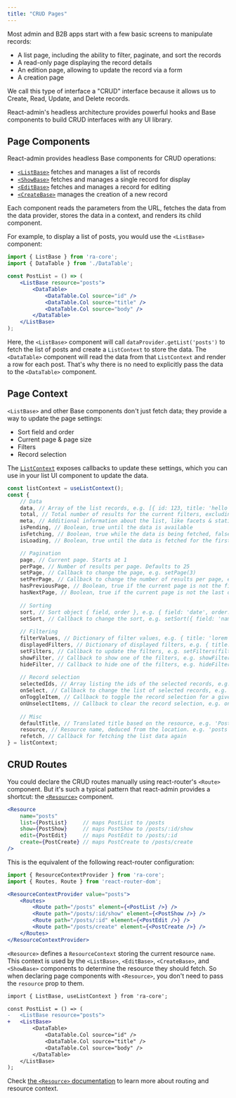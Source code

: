 ```yaml
---
title: "CRUD Pages"
---
```


Most admin and B2B apps start with a few basic screens to manipulate records:

- A list page, including the ability to filter, paginate, and sort the records
- A read-only page displaying the record details
- An edition page, allowing to update the record via a form
- A creation page

We call this type of interface a "CRUD" interface because it allows us to Create, Read, Update, and Delete records.

React-admin's headless architecture provides powerful hooks and Base components to build CRUD interfaces with any UI library.

## Page Components

React-admin provides headless Base components for CRUD operations:

- [`<ListBase>`](../list/ListBase.md) fetches and manages a list of records
- [`<ShowBase>`](../show/ShowBase.md) fetches and manages a single record for display
- [`<EditBase>`](../create-edit/EditBase.md) fetches and manages a record for editing
- [`<CreateBase>`](../create-edit/CreateBase.md) manages the creation of a new record

Each component reads the parameters from the URL, fetches the data from the data provider, stores the data in a context, and renders its child component.

For example, to display a list of posts, you would use the `<ListBase>` component:

```jsx
import { ListBase } from 'ra-core';
import { DataTable } from './DataTable';

const PostList = () => (
    <ListBase resource="posts">
        <DataTable>
            <DataTable.Col source="id" />
            <DataTable.Col source="title" />
            <DataTable.Col source="body" />
        </DataTable>
    </ListBase>
);
```

Here, the `<ListBase>` component will call `dataProvider.getList('posts')` to fetch the list of posts and create a `ListContext` to store the data. The `<DataTable>` component will read the data from that `ListContext` and render a row for each post. That's why there is no need to explicitly pass the data to the `<DataTable>` component.

## Page Context

`<ListBase>` and other Base components don't just fetch data; they provide a way to update the page settings:

- Sort field and order
- Current page & page size
- Filters
- Record selection

The [`ListContext`](../list/useListContext.md) exposes callbacks to update these settings, which you can use in your list UI component to update the data.

```jsx
const listContext = useListContext();
const {
    // Data
    data, // Array of the list records, e.g. [{ id: 123, title: 'hello world' }, { ... }
    total, // Total number of results for the current filters, excluding pagination. Useful to build the pagination controls, e.g. 23      
    meta, // Additional information about the list, like facets & statistics
    isPending, // Boolean, true until the data is available
    isFetching, // Boolean, true while the data is being fetched, false once the data is fetched
    isLoading, // Boolean, true until the data is fetched for the first time

    // Pagination
    page, // Current page. Starts at 1
    perPage, // Number of results per page. Defaults to 25
    setPage, // Callback to change the page, e.g. setPage(3)
    setPerPage, // Callback to change the number of results per page, e.g. setPerPage(25)
    hasPreviousPage, // Boolean, true if the current page is not the first one
    hasNextPage, // Boolean, true if the current page is not the last one
    
    // Sorting
    sort, // Sort object { field, order }, e.g. { field: 'date', order: 'DESC' }
    setSort, // Callback to change the sort, e.g. setSort({ field: 'name', order: 'ASC' })
    
    // Filtering
    filterValues, // Dictionary of filter values, e.g. { title: 'lorem', nationality: 'fr' }
    displayedFilters, // Dictionary of displayed filters, e.g. { title: true, nationality: true }
    setFilters, // Callback to update the filters, e.g. setFilters(filters, displayedFilters)
    showFilter, // Callback to show one of the filters, e.g. showFilter('title', defaultValue)
    hideFilter, // Callback to hide one of the filters, e.g. hideFilter('title')
    
    // Record selection
    selectedIds, // Array listing the ids of the selected records, e.g. [123, 456]
    onSelect, // Callback to change the list of selected records, e.g. onSelect([456, 789])
    onToggleItem, // Callback to toggle the record selection for a given id, e.g. onToggleItem(456)
    onUnselectItems, // Callback to clear the record selection, e.g. onUnselectItems();
    
    // Misc
    defaultTitle, // Translated title based on the resource, e.g. 'Posts'
    resource, // Resource name, deduced from the location. e.g. 'posts'
    refetch, // Callback for fetching the list data again
} = listContext;
```

## CRUD Routes

You could declare the CRUD routes manually using react-router's `<Route>` component. But it's such a typical pattern that react-admin provides a shortcut: the [`<Resource>`](../app-configuration/Resource.md) component.

```jsx
<Resource
    name="posts"
    list={PostList}     // maps PostList to /posts
    show={PostShow}     // maps PostShow to /posts/:id/show
    edit={PostEdit}     // maps PostEdit to /posts/:id
    create={PostCreate} // maps PostCreate to /posts/create
/>
```

This is the equivalent of the following react-router configuration:

```jsx
import { ResourceContextProvider } from 'ra-core';
import { Routes, Route } from 'react-router-dom';

<ResourceContextProvider value="posts">
    <Routes>
        <Route path="/posts" element={<PostList />} />
        <Route path="/posts/:id/show" element={<PostShow />} />
        <Route path="/posts/:id" element={<PostEdit />} />
        <Route path="/posts/create" element={<PostCreate />} />
    </Routes>
</ResourceContextProvider>
```

`<Resource>` defines a `ResourceContext` storing the current resource `name`. This context is used by the `<ListBase>`, `<EditBase>`, `<CreateBase>`, and `<ShowBase>` components to determine the resource they should fetch. So when declaring page components with `<Resource>`, you don't need to pass the `resource` prop to them.

```diff
import { ListBase, useListContext } from 'ra-core';

const PostList = () => (
-   <ListBase resource="posts">
+   <ListBase>
        <DataTable>
            <DataTable.Col source="id" />
            <DataTable.Col source="title" />
            <DataTable.Col source="body" />
        </DataTable>
    </ListBase>
);
```

Check [the `<Resource>` documentation](../app-configuration/Resource.md) to learn more about routing and resource context.
